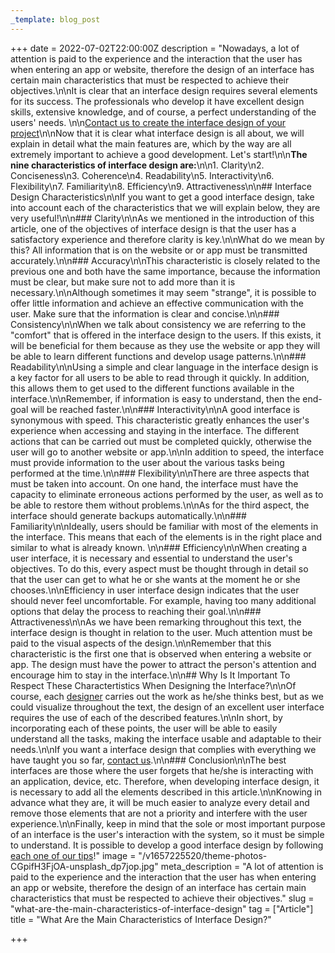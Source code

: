 ```yaml
---
_template: blog_post
---
```


+++
date = 2022-07-02T22:00:00Z
description = "Nowadays, a lot of attention is paid to the experience and the interaction that the user has when entering an app or website, therefore the design of an interface has certain main characteristics that must be respected to achieve their objectives.\n\nIt is clear that an interface design requires several elements for its success. The professionals who develop it have excellent design skills, extensive knowledge, and of course, a perfect understanding of the users' needs. \n\n[Contact us to create the interface design of your project](/contact)\n\nNow that it is clear what interface design is all about, we will explain in detail what the main features are, which by the way are all extremely important to achieve a good development. Let's start!\n\n**The nine characteristics of interface design are:**\n\n1. Clarity\n2. Conciseness\n3. Coherence\n4. Readability\n5. Interactivity\n6. Flexibility\n7. Familiarity\n8. Efficiency\n9. Attractiveness\n\n## Interface Design Characteristics\n\nIf you want to get a good interface design, take into account each of the characteristics that we will explain below, they are very useful!\n\n### Clarity\n\nAs we mentioned in the introduction of this article, one of the objectives of interface design is that the user has a satisfactory experience and therefore clarity is key.\n\nWhat do we mean by this? All information that is on the website or or app must be transmitted accurately.\n\n### Accuracy\n\nThis characteristic is closely related to the previous one and both have the same importance, because the information must be clear, but make sure not to add more than it is necessary.\n\nAlthough sometimes it may seem \"strange\", it is possible to offer little information and achieve an effective communication with the user. Make sure that the information is clear and concise.\n\n### Consistency\n\nWhen we talk about consistency we are referring to the \"comfort\" that is offered in the interface design to the users. If this exists, it will be beneficial for them because as they use the website or app they will be able to learn different functions and develop usage patterns.\n\n### Readability\n\nUsing a simple and clear language in the interface design is a key factor for all users to be able to read through it quickly. In addition, this allows them to get used to the different functions available in the interface.\n\nRemember, if information is easy to understand, then the end-goal will be reached faster.\n\n### Interactivity\n\nA good interface is synonymous with speed. This characteristic greatly enhances the user's experience when accessing and staying in the interface. The different actions that can be carried out must be completed quickly, otherwise the user will go to another website or app.\n\nIn addition to speed, the interface must provide information to the user about the various tasks being performed at the time.\n\n### Flexibility\n\nThere are three aspects that must be taken into account. On one hand, the interface must have the capacity to eliminate erroneous actions performed by the user, as well as to be able to restore them without problems.\n\nAs for the third aspect, the interface should generate backups automatically.\n\n### Familiarity\n\nIdeally, users should be familiar with most of the elements in the interface. This means that each of the elements is in the right place and similar to what is already known. \n\n### Efficiency\n\nWhen creating a user interface, it is necessary and essential to understand the user's objectives. To do this, every aspect must be thought through in detail so that the user can get to what he or she wants at the moment he or she chooses.\n\nEfficiency in user interface design indicates that the user should never feel uncomfortable. For example, having too many additional options that delay the process to reaching their goal.\n\n### Attractiveness\n\nAs we have been remarking throughout this text, the interface design is thought in relation to the user. Much attention must be paid to the visual aspects of the design.\n\nRemember that this characteristic is the first one that is observed when entering a website or app. The design must have the power to attract the person's attention and encourage him to stay in the interface.\n\n## Why Is It Important To Respect These Charactertistics When Designing the Interface?\n\nOf course, each [designer](https://blog.ida.cl/diseno/que-hace-disenador-interfaces/) carries out the work as he/she thinks best, but as we could visualize throughout the text, the design of an excellent user interface requires the use of each of the described features.\n\nIn short, by incorporating each of these points, the user will be able to easily understand all the tasks, making the interface usable and adaptable to their needs.\n\nIf you want a interface design that complies with everything we have taught you so far, [contact us](/contact).\n\n### Conclusion\n\nThe best interfaces are those where the user forgets that he/she is interacting with an application, device, etc. Therefore, when developing interface design, it is necessary to add all the elements described in this article.\n\nKnowing in advance what they are, it will be much easier to analyze every detail and remove those elements that are not a priority and interfere with the user experience.\n\nFinally, keep in mind that the sole or most important purpose of an interface is the user's interaction with the system, so it must be simple to understand. It is possible to develop a good interface design by following[ each one of our tips](/blog)!"
image = "/v1657225520/theme-photos-CGpifH3FjOA-unsplash_dp7jop.jpg"
meta_description = "A lot of attention is paid to the experience and the interaction that the user has when entering an app or website, therefore the design of an interface has certain main characteristics that must be respected to achieve their objectives."
slug = "what-are-the-main-characteristics-of-interface-design"
tag = ["Article"]
title = "What Are the Main Characteristics of Interface Design?"

+++
